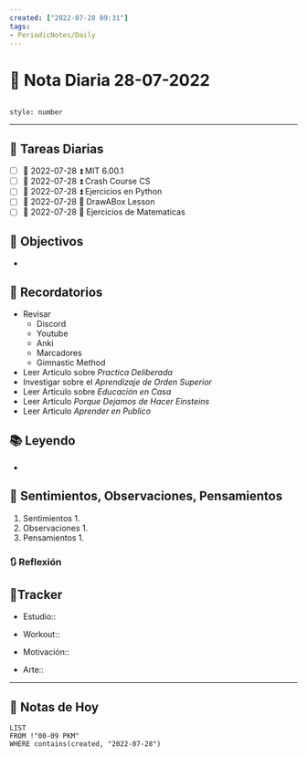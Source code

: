 ```yaml
---
created: ["2022-07-28 09:31"]
tags:
- PeriodicNotes/Daily
---
```


# 📅 Nota Diaria  28-07-2022
```toc

style: number

```

---
## 🔷 Tareas Diarias
- [ ] 📅 2022-07-28 ⏫ MIT 6.00.1
- [ ] 📅 2022-07-28 ⏫ Crash Course CS
- [ ] 📅 2022-07-28 ⏫ Ejercicios en Python
- [ ] 📅 2022-07-28 🔼  DrawABox Lesson
- [ ] 📅 2022-07-28 🔽 Ejercicios de Matematicas

## 🎯 Objectivos
- 
## 📕 Recordatorios
- Revisar
	- Discord
	- Youtube
	- Anki
	- Marcadores
	- Gimnastic Method
- Leer Articulo sobre *Practica Deliberada*
- Investigar sobre el *Aprendizaje de Orden Superior*
- Leer Articulo sobre *Educación en Casa*
- Leer Articulo *Porque Dejamos de Hacer Einsteins*
- Leer Articulo *Aprender en Publico*
## 📚 Leyendo
- 
## 💬 Sentimientos, Observaciones, Pensamientos 
1. Sentimientos
	1. 
2. Observaciones
	1. 
3. Pensamientos
	1. 
### 🔃 Reflexión

## 🔷Tracker

- Estudio::

- Workout::

- Motivación::

- Arte::
---

## 📅 Notas de Hoy
```dataview
LIST 
FROM !"00-09 PKM" 
WHERE contains(created, "2022-07-28")
```